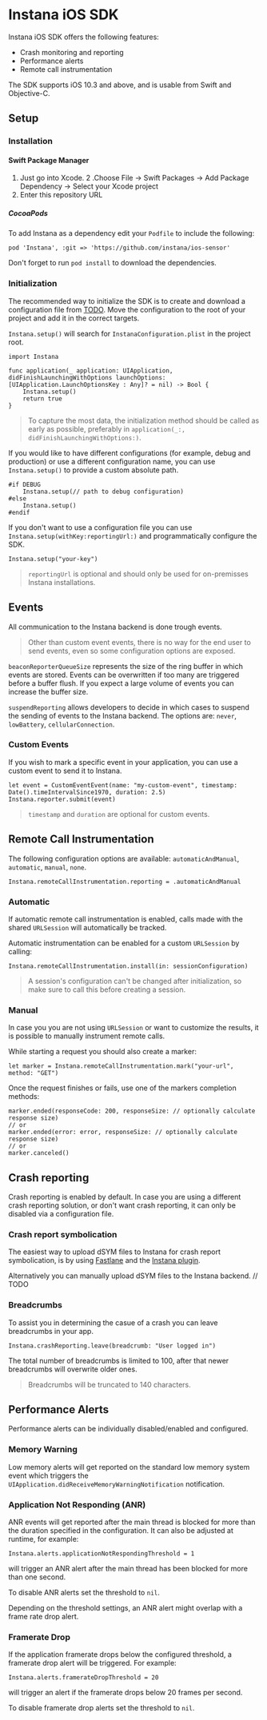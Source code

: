 # Instana iOS SDK
Instana iOS SDK offers the following features:  

- Crash monitoring and reporting
- Performance alerts
- Remote call instrumentation

The SDK supports iOS 10.3 and above, and is usable from Swift and Objective-C.

## Setup

### Installation
#### Swift Package Manager
1. Just go into Xcode.
2 .Choose File -> Swift Packages -> Add Package Dependency -> Select your Xcode project
3. Enter this repository URL 

##### CocoaPods
To add Instana as a dependency edit your `Podfile` to include the following:

    pod 'Instana', :git => 'https://github.com/instana/ios-sensor'
    
Don't forget to run `pod install` to download the dependencies.

### Initialization

The recommended way to initialize the SDK is to create and download a configuration file from [TODO](). Move the configuration to the root of your project and add it in the correct targets.

`Instana.setup()` will search for `InstanaConfiguration.plist` in the project root.

	import Instana

	func application(_ application: UIApplication, didFinishLaunchingWithOptions launchOptions: [UIApplication.LaunchOptionsKey : Any]? = nil) -> Bool {
		Instana.setup()
		return true
	}
	
> To capture the most data, the initialization method should be called as early as possible, preferably in `application(_:, didFinishLaunchingWithOptions:)`.

If you would like to have different configurations (for example, debug and production) or use a different configuration name, you can use `Instana.setup()` to provide a custom absolute path.

	#if DEBUG
		Instana.setup(// path to debug configuration)
	#else
		Instana.setup()
	#endif

If you don't want to use a configuration file you can use `Instana.setup(withKey:reportingUrl:)` and programmatically configure the SDK. 

    Instana.setup("your-key")
    
>`reportingUrl` is optional and should only be used for on-premisses Instana installations.

## Events
All communication to the Instana backend is done trough events. 

> Other than custom event events, there is no way for the end user to send events, even so some configuration options are exposed.

`beaconReporterQueueSize` represents the size of the ring buffer in which events are stored. Events can be overwritten if too many are triggered before a buffer flush. If you expect a large volume of events you can increase the buffer size.

`suspendReporting` allows developers to decide in which cases to suspend the sending of events to the Instana backend. The options are: `never`, `lowBattery`, `cellularConnection`.

### Custom Events
If you wish to mark a specific event in your application, you can use a custom event to send it to Instana.

	let event = CustomEventEvent(name: "my-custom-event", timestamp: Date().timeIntervalSince1970, duration: 2.5)
    Instana.reporter.submit(event)
    
> `timestamp` and `duration` are optional for custom events.

## Remote Call Instrumentation
The following configuration options are available: `automaticAndManual`, `automatic`, `manual`, `none`.

	Instana.remoteCallInstrumentation.reporting = .automaticAndManual

### Automatic 
If automatic remote call instrumentation is enabled, calls made with the shared `URLSession` will automatically be tracked. 

Automatic instrumentation can be enabled for a custom `URLSession` by calling:

    Instana.remoteCallInstrumentation.install(in: sessionConfiguration)
    
> A session's configuration can't be changed after initialization, so make sure to call this before creating a session.

### Manual
In case you you are not using `URLSession` or want to customize the results, it is possible to manually instrument remote calls.

While starting a request you should also create a marker:

    let marker = Instana.remoteCallInstrumentation.mark("your-url", method: "GET")
    
Once the request finishes or fails, use one of the markers completion methods:

	marker.ended(responseCode: 200, responseSize: // optionally calculate response size)
	// or
	marker.ended(error: error, responseSize: // optionally calculate response size)
	// or
	marker.canceled()
	
## Crash reporting
Crash reporting is enabled by default. In case you are using a different crash reporting solution, or don't want crash reporting, it can only be disabled via a configuration file.

### Crash report symbolication
The easiest way to upload dSYM files to Instana for crash report symbolication, is by using [Fastlane](https://fastlane.tools/) and the [Instana plugin](https://github.com/instana/instana-fastlane-plugin).

Alternatively you can manually upload dSYM files to the Instana backend. // TODO

### Breadcrumbs
To assist you in determining the casue of a crash you can leave breadcrumbs in your app.

	Instana.crashReporting.leave(breadcrumb: "User logged in")
	
The total number of breadcrumbs is limited to 100, after that newer breadcrumbs will overwrite older ones.
> Breadcrumbs will be truncated to 140 characters.

## Performance Alerts
Performance alerts can be individually disabled/enabled and configured.

### Memory Warning
Low memory alerts will get reported on the standard low memory system event which triggers the `UIApplication.didReceiveMemoryWarningNotification` notification.

### Application Not Responding (ANR)
ANR events will get reported after the main thread is blocked for more than the duration specified in the configuration. It can also be adjusted at runtime, for example:

	Instana.alerts.applicationNotRespondingThreshold = 1
	
will trigger an ANR alert after the main thread has been blocked for more than one second.

To disable ANR alerts set the threshold to `nil`.

Depending on the threshold settings, an ANR alert might overlap with a frame rate drop alert.

### Framerate Drop
If the application framerate drops below the configured threshold, a framerate drop alert will be triggered. For example:

	Instana.alerts.framerateDropThreshold = 20

will trigger an alert if the framerate drops below 20 frames per second.

To disable framerate drop alerts set the threshold to `nil`.
